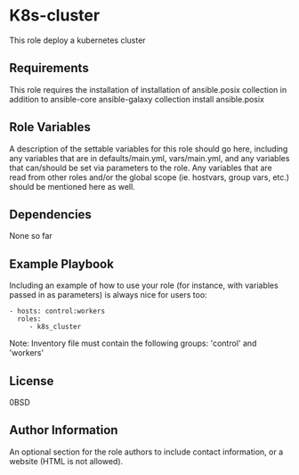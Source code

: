 K8s-cluster
=========

This role deploy a kubernetes cluster

Requirements
------------

This role requires the installation of installation of ansible.posix collection in addition to ansible-core
ansible-galaxy collection install ansible.posix

Role Variables
--------------

A description of the settable variables for this role should go here, including any variables that are in defaults/main.yml, vars/main.yml, and any variables that can/should be set via parameters to the role. Any variables that are read from other roles and/or the global scope (ie. hostvars, group vars, etc.) should be mentioned here as well.

Dependencies
------------

None so far

Example Playbook
----------------

Including an example of how to use your role (for instance, with variables passed in as parameters) is always nice for users too:

    - hosts: control:workers
      roles:
         - k8s_cluster

Note: Inventory file must contain the following groups: 'control' and 'workers'

License
-------

0BSD

Author Information
------------------

An optional section for the role authors to include contact information, or a website (HTML is not allowed).
